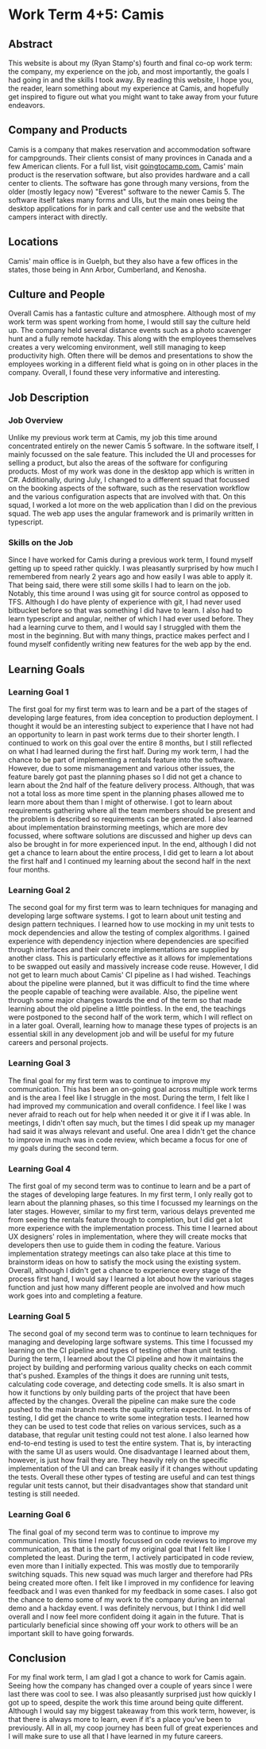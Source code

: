 # Work Term 4+5: Camis

## Abstract

This website is about my (Ryan Stamp's) fourth and final co-op work term: the company, my experience on the job, and most importantly, the goals I had going in and the skills I took away. By reading this website, I hope you, the reader, learn something about my experience at Camis, and hopefully get inspired to figure out what you might want to take away from your future endeavors.

## Company and Products

Camis is a company that makes reservation and accommodation software for campgrounds. Their clients consist of many provinces in Canada and a few American clients. For a full list, visit
<a href="http://goingtocamp.com/">goingtocamp.com.</a> 
Camis' main product is the reservation software, but also provides hardware and a call center to clients. The software has gone through many versions, from the older (mostly legacy now) "Everest" software to the newer Camis 5. The software itself takes many forms and UIs, but the main ones being the desktop applications for in park and call center use and the website that campers interact with directly.

## Locations

Camis' main office is in Guelph, but they also have a few offices in the states, those being in Ann Arbor, Cumberland, and Kenosha.

## Culture and People

Overall Camis has a fantastic culture and atmosphere. Although most of my work term was spent working from home, I would still say the culture held up. The company held several distance events such as a photo scavenger hunt and a fully remote hackday. This along with the employees themselves creates a very welcoming environment, well still managing to keep productivity high. Often there will be demos and presentations to show the employees working in a different field what is going on in other places in the company. Overall, I found these very informative and interesting.

## Job Description

### Job Overview

Unlike my previous work term at Camis, my job this time around concentrated entirely on the newer Camis 5 software. In the software itself, I mainly focussed on the sale feature. This included the UI and processes for selling a product, but also the areas of the software for configuring products. Most of my work was done in the desktop app which is written in C#. Additionally, during July, I changed to a different squad that focussed on the booking aspects of the software, such as the reservation workflow and the various configuration aspects that are involved with that. On this squad, I worked a lot more on the web application than I did on the previous squad. The web app uses the angular framework and is primarily written in typescript.

### Skills on the Job

Since I have worked for Camis during a previous work term, I found myself getting up to speed rather quickly. I was pleasantly surprised by how much I remembered from nearly 2 years ago and how easily I was able to apply it. That being said, there were still some skills I had to learn on the job. Notably, this time around I was using git for source control as opposed to TFS. Although I do have plenty of experience with git, I had never used bitbucket before so that was something I did have to learn. I also had to learn typescript and angular, neither of which I had ever used before. They had a learning curve to them, and I would say I struggled with them the most in the beginning. But with many things, practice makes perfect and I found myself confidently writing new features for the web app by the end.

## Learning Goals

### Learning Goal 1

The first goal for my first term was to learn and be a part of the stages of developing large features, from idea conception to production deployment. I thought it would be an interesting subject to experience that I have not had an opportunity to learn in past work terms due to their shorter length. I continued to work on this goal over the entire 8 months, but I still reflected on what I had learned during the first half. During my work term, I had the chance to be part of implementing a rentals feature into the software. However, due to some mismanagement and various other issues, the feature barely got past the planning phases so I did not get a chance to learn about the 2nd half of the feature delivery process. Although, that was not a total loss as more time spent in the planning phases allowed me to learn more about them than I might of otherwise. I got to learn about requirements gathering where all the team members should be present and the problem is described so requirements can be generated. I also learned about implementation brainstorming meetings, which are more dev focussed, where software solutions are discussed and higher up devs can also be brought in for more experienced input. In the end, although I did not get a chance to learn about the entire process, I did get to learn a lot about the first half and I continued my learning about the second half in the next four months.

### Learning Goal 2

The second goal for my first term was to learn techniques for managing and developing large software systems. I got to learn about unit testing and design pattern techniques. I learned how to use mocking in my unit tests to mock dependencies and allow the testing of complex algorithms. I gained experience with dependency injection where dependencies are specified through interfaces and their concrete implementations are supplied by another class. This is particularly effective as it allows for implementations to be swapped out easily and massively increase code reuse. However, I did not get to learn much about Camis' CI pipeline as I had wished. Teachings about the pipeline were planned, but it was difficult to find the time where the people capable of teaching were available. Also, the pipeline went through some major changes towards the end of the term so that made learning about the old pipeline a little pointless. In the end, the teachings were postponed to the second half of the work term, which I will reflect on in a later goal. Overall, learning how to manage these types of projects is an essential skill in any development job and will be useful for my future careers and personal projects.

### Learning Goal 3

The final goal for my first term was to continue to improve my communication. This has been an on-going goal across multiple work terms and is the area I feel like I struggle in the most. During the term, I felt like I had improved my communication and overall confidence.  I feel like I was never afraid to reach out for help when needed it or give it if I was able. In meetings, I didn't often say much, but the times I did speak up my manager had said it was always relevant and useful. One area I didn't get the chance to improve in much was in code review, which became a focus for one of my goals during the second term.

### Learning Goal 4

The first goal of my second term was to continue to learn and be a part of the stages of developing large features. In my first term, I only really got to learn about the planning phases, so this time I focussed my learnings on the later stages. However, similar to my first term, various delays prevented me from seeing the rentals feature through to completion, but I did get a lot more experience with the implementation process. This time I learned about UX designers' roles in implementation, where they will create mocks that developers then use to guide them in coding the feature. Various implementation strategy meetings can also take place at this time to brainstorm ideas on how to satisfy the mock using the existing system. Overall, although I didn't get a chance to experience every stage of the process first hand, I would say I learned a lot about how the various stages function and just how many different people are involved and how much work goes into and completing a feature.

### Learning Goal 5

The second goal of my second term was to continue to learn techniques for managing and developing large software systems. This time I focussed my learning on the CI pipeline and types of testing other than unit testing. During the term, I learned about the CI pipeline and how it maintains the project by building and performing various quality checks on each commit that's pushed. Examples of the things it does are running unit tests, calculating code coverage, and detecting code smells. It is also smart in how it functions by only building parts of the project that have been affected by the changes. Overall the pipeline can make sure the code pushed to the main branch meets the quality criteria expected. In terms of testing, I did get the chance to write some integration tests. I learned how they can be used to test code that relies on various services, such as a database, that regular unit testing could not test alone. I also learned how end-to-end testing is used to test the entire system. That is, by interacting with the same UI as users would. One disadvantage I learned about them, however, is just how frail they are. They heavily rely on the specific implementation of the UI and can break easily if it changes without updating the tests. Overall these other types of testing are useful and can test things regular unit tests cannot, but their disadvantages show that standard unit testing is still needed.

### Learning Goal 6

The final goal of my second term was to continue to improve my communication. This time I mostly focussed on code reviews to improve my communication, as that is the part of my original goal that I felt like I completed the least. During the term, I actively participated in code review, even more than I initially expected. This was mostly due to temporarily switching squads. This new squad was much larger and therefore had PRs being created more often. I felt like I improved in my confidence for leaving feedback and I was even thanked for my feedback in some cases. I also got the chance to demo some of my work to the company during an internal demo and a hackday event. I was definitely nervous, but I think I did well overall and I now feel more confident doing it again in the future. That is particularly beneficial since showing off your work to others will be an important skill to have going forwards.

## Conclusion

For my final work term, I am glad I got a chance to work for Camis again. Seeing how the company has changed over a couple of years since I were last there was cool to see. I was also pleasantly surprised just how quickly I got up to speed, despite the work this time around being quite different. Although I would say my biggest takeaway from this work term, however, is that there is always more to learn, even if it's a place you've been to previously. All in all, my coop journey has been full of great experiences and I will make sure to use all that I have learned in my future careers.
